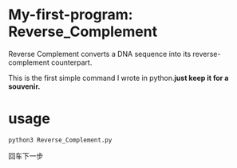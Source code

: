 My-first-program: Reverse_Complement
====
Reverse Complement converts a DNA sequence into its reverse-complement counterpart. 

This is the first simple command I wrote in python.**just keep it for a souvenir.**
# usage
```python3 Reverse_Complement.py```


 回车下一步
